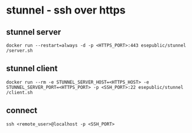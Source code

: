 # stunnel - ssh over https


## stunnel server
	docker run --restart=always -d -p <HTTPS_PORT>:443 esepublic/stunnel /server.sh

## stunnel client
	docker run --rm -e STUNNEL_SERVER_HOST=<HTTPS_HOST> -e STUNNEL_SERVER_PORT=<HTTPS_PORT> -p <SSH_PORT>:22 esepublic/stunnel /client.sh

## connect
	ssh <remote_user>@localhost -p <SSH_PORT>
